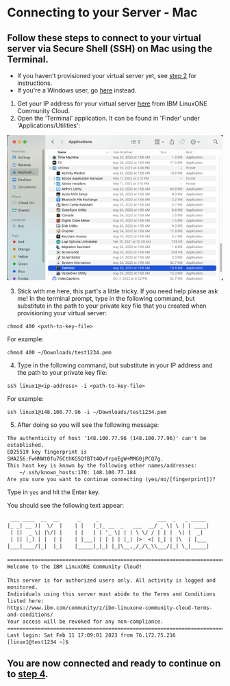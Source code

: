 # Connecting to your Server - Mac
## Follow these steps to connect to your virtual server via Secure Shell (SSH) on Mac using the Terminal.
* If you haven't provisioned your virtual server yet, see [step 2](./2_provision.md) for instructions.
* If you're a Windows user, go [here](./3_windows_connect.md) instead.
1) Get your IP address for your virtual server [here](https://linuxone.cloud.marist.edu/#/instance) from IBM LinuxONE Community Cloud.
2) Open the 'Terminal' application. It can be found in 'Finder' under 'Applications/Utilities':

![Terminal-Finder](../images/Terminal-Finder.png)

3) Stick with me here, this part's a little tricky. If you need help please ask me! In the terminal prompt, type in the following command, but substitute in the path to your private key file that you created when provisioning your virtual server:
```
chmod 400 <path-to-key-file>
```
For example:
```
chmod 400 ~/Downloads/test1234.pem
```
4) Type in the following command, but substitute in your IP address and the path to your private key file:
```
ssh linux1@<ip-address> -i <path-to-key-file>
```
For example:
```
ssh linux1@148.100.77.96 -i ~/Downloads/test1234.pem
```
5) After doing so you will see the following message:
```
The authenticity of host '148.100.77.96 (148.100.77.96)' can't be established.
ED25519 key fingerprint is SHA256:FwHNWt0fu76CthKGSQfBTt4QvfrpoEgW+MMG0jPCQ7g.
This host key is known by the following other names/addresses:
    ~/.ssh/known_hosts:170: 148.100.77.184
Are you sure you want to continue connecting (yes/no/[fingerprint])?
```
Type in `yes` and hit the Enter key.

You should see the following text appear:
```
 ___ ____  __  __      _     _                   ___  _   _ _____
|_ _| __ )|  \/  |    | |   (_)_ __  _   ___  __/ _ \| \ | | ____|
 | ||  _ \| |\/| |    | |   | | '_ \| | | \ \/ / | | |  \| |  _|
 | || |_) | |  | |    | |___| | | | | |_| |>  <| |_| | |\  | |___
|___|____/|_|  |_|    |_____|_|_| |_|\__,_/_/\_\\___/|_| \_|_____|

=================================================================================
Welcome to the IBM LinuxONE Community Cloud!

This server is for authorized users only. All activity is logged and monitored.
Individuals using this server must abide to the Terms and Conditions listed here:
https://www.ibm.com/community/z/ibm-linuxone-community-cloud-terms-and-conditions/
Your access will be revoked for any non-compliance.
==================================================================================
Last login: Sat Feb 11 17:09:01 2023 from 76.172.75.216
[linux1@test1234 ~]$
```

## You are now connected and ready to continue on to [step 4](./4_run_playbooks).